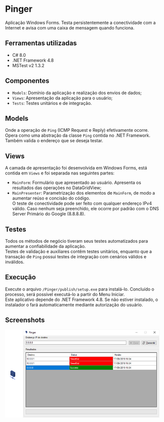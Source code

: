 # Pinger

Aplicação Windows Forms. Testa persistentemente a conectividade com a Internet e avisa com uma caixa de mensagem quando funciona. <br />

## Ferramentas utilizadas
- C# 8.0
- .NET Framework 4.8
- MSTest v2 1.3.2

## Componentes
- `Models`: Domínio da aplicação e realização dos envios de dados;
- `Views`: Apresentação da aplicação para o usuário;
- `Tests`: Testes unitários e de integração.

## Models
Onde a operação de `Ping` (ICMP Request e Reply) efetivamente ocorre. Opera como uma abstração da classe `Ping` contida no .NET Framework. Também valida o endereço que se deseja testar.

## Views
A camada de apresentação foi desenvolvida em Windows Forms, está contida em `Views` e foi separada nas seguintes partes: <br />
- `MainForm`: Formulário que apresentado ao usuário. Apresenta os resultados das operações no DataGridView; <br />
- `MainPresenter`: Parametrização dos elementos de `MainForm`, de modo a aumentar reúso e concisão do código. <br />
O teste de conectividade pode ser feito com qualquer endereço IPv4 válido. Caso nenhum seja preenchido, ele ocorre por padrão com o DNS Server Primário do Google (8.8.8.8).

## Testes
Todos os métodos de negócio tiveram seus testes automatizados para aumentar a confiabilidade da aplicação. <br />
Testes de validação e auxiliares contêm testes unitários, enquanto que a transação de `Ping` possui testes de integração com cenários válidos e inválidos.

## Execução
Execute o arquivo `/Pinger/publish/setup.exe` para instalá-lo. Concluído o processo, será possível executá-lo a partir do Menu Iniciar.<br>
Este aplicativo depende do .NET Framework 4.8. Se não estiver instalado, o instalador o fará automaticamente mediante autorização do usuário.

## Screenshots
![Principal](https://raw.githubusercontent.com/marcomvidal/Pinger/master/screenshot_geral.png)
